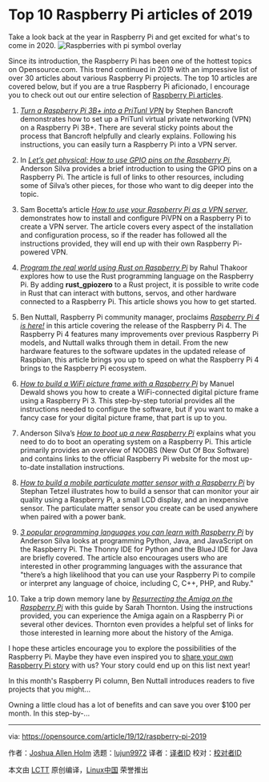 [#]: collector: (lujun9972)
[#]: translator: ( )
[#]: reviewer: ( )
[#]: publisher: ( )
[#]: url: ( )
[#]: subject: (Top 10 Raspberry Pi articles of 2019)
[#]: via: (https://opensource.com/article/19/12/raspberry-pi-2019)
[#]: author: (Joshua Allen Holm https://opensource.com/users/holmja)

Top 10 Raspberry Pi articles of 2019
======
Take a look back at the year in Raspberry Pi and get excited for what's
to come in 2020.
![Raspberries with pi symbol overlay][1]

Since its introduction, the Raspberry Pi has been one of the hottest topics on Opensource.com. This trend continued in 2019 with an impressive list of over 30 articles about various Raspberry Pi projects. The top 10 articles are covered below, but if you are a true Raspberry Pi aficionado, I encourage you to check out out our entire selection of [Raspberry Pi articles][2].

  1. _[Turn a Raspberry Pi 3B+ into a PriTunl VPN][3]_ by Stephen Bancroft demonstrates how to set up a PriTunl virtual private networking (VPN) on a Raspberry Pi 3B+. There are several sticky points about the process that Bancroft helpfully and clearly explains. Following his instructions, you can easily turn a Raspberry Pi into a VPN server.

  2. In _[Let’s get physical: How to use GPIO pins on the Raspberry Pi][4]_, Anderson Silva provides a brief introduction to using the GPIO pins on a Raspberry Pi. The article is full of links to other resources, including some of Silva’s other pieces, for those who want to dig deeper into the topic.

  3. Sam Bocetta’s article _[How to use your Raspberry Pi as a VPN server][5]_, demonstrates how to install and configure PiVPN on a Raspberry Pi to create a VPN server. The article covers every aspect of the installation and configuration process, so if the reader has followed all the instructions provided, they will end up with their own Raspberry Pi-powered VPN.

  4. _[Program the real world using Rust on Raspberry Pi][6]_ by Rahul Thakoor explores how to use the Rust programming language on the Raspberry Pi. By adding **rust_gpiozero** to a Rust project, it is possible to write code in Rust that can interact with buttons, servos, and other hardware connected to a Raspberry Pi. This article shows you how to get started.

  5. Ben Nuttall, Raspberry Pi community manager, proclaims _[Raspberry Pi 4 is here!][7]_ in this article covering the release of the Raspberry Pi 4. The Raspberry Pi 4 features many improvements over previous Raspberry Pi models, and Nuttall walks through them in detail. From the new hardware features to the software updates in the updated release of Raspbian, this article brings you up to speed on what the Raspberry Pi 4 brings to the Raspberry Pi ecosystem.

  6. _[How to build a WiFi picture frame with a Raspberry Pi][8]_ by Manuel Dewald shows you how to create a WiFi-connected digital picture frame using a Raspberry Pi 3. This step-by-step tutorial provides all the instructions needed to configure the software, but if you want to make a fancy case for your digital picture frame, that part is up to you.

  7. Anderson Silva’s _[How to boot up a new Raspberry Pi][9]_ explains what you need to do to boot an operating system on a Raspberry Pi. This article primarily provides an overview of NOOBS (New Out Of Box Software) and contains links to the official Raspberry Pi website for the most up-to-date installation instructions.

  8. _[How to build a mobile particulate matter sensor with a Raspberry Pi][10]_ by Stephan Tetzel illustrates how to build a sensor that can monitor your air quality using a Raspberry Pi, a small LCD display, and an inexpensive sensor. The particulate matter sensor you create can be used anywhere when paired with a power bank.

  9. _[3 popular programming languages you can learn with Raspberry Pi][11]_ by Anderson Silva looks at programming Python, Java, and JavaScript on the Raspberry Pi. The Thonny IDE for Python and the BlueJ IDE for Java are briefly covered. The article also encourages users who are interested in other programming languages with the assurance that "there’s a high likelihood that you can use your Raspberry Pi to compile or interpret any language of choice, including C, C++, PHP, and Ruby."

  10. Take a trip down memory lane by _[Resurrecting the Amiga on the Raspberry Pi][12]_ with this guide by Sarah Thornton. Using the instructions provided, you can experience the Amiga again on a Raspberry Pi or several other devices. Thornton even provides a helpful set of links for those interested in learning more about the history of the Amiga.




I hope these articles encourage you to explore the possibilities of the Raspberry Pi. Maybe they have even inspired you to [share your own Raspberry Pi story][13] with us? Your story could end up on this list next year!

In this month's Raspberry Pi column, Ben Nuttall introduces readers to five projects that you might...

Owning a little cloud has a lot of benefits and can save you over $100 per month. In this step-by-...

--------------------------------------------------------------------------------

via: https://opensource.com/article/19/12/raspberry-pi-2019

作者：[Joshua Allen Holm][a]
选题：[lujun9972][b]
译者：[译者ID](https://github.com/译者ID)
校对：[校对者ID](https://github.com/校对者ID)

本文由 [LCTT](https://github.com/LCTT/TranslateProject) 原创编译，[Linux中国](https://linux.cn/) 荣誉推出

[a]: https://opensource.com/users/holmja
[b]: https://github.com/lujun9972
[1]: https://opensource.com/sites/default/files/styles/image-full-size/public/lead-images/life-raspberrypi_0.png?itok=Kczz87J2 (Raspberries with pi symbol overlay)
[2]: https://opensource.com/tags/raspberry-pi
[3]: https://opensource.com/article/19/1/pritunl-vpn-raspberry-pi
[4]: https://opensource.com/article/19/3/gpio-pins-raspberry-pi
[5]: https://opensource.com/article/19/6/raspberry-pi-vpn-server
[6]: https://opensource.com/article/19/3/physical-computing-rust-raspberry-pi
[7]: https://opensource.com/article/19/6/raspberry-pi-4
[8]: https://opensource.com/article/19/2/wifi-picture-frame-raspberry-pi
[9]: https://opensource.com/article/19/3/how-boot-new-raspberry-pi
[10]: https://opensource.com/article/19/3/mobile-particulate-matter-sensor
[11]: https://opensource.com/article/19/3/programming-languages-raspberry-pi
[12]: https://opensource.com/article/19/3/amiga-raspberry-pi
[13]: https://opensource.com/how-submit-article
